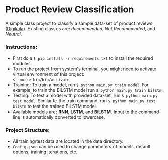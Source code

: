 # Product Review Classification
A simple class project to classify a sample data-set of product reviews ([Digikala](https://www.digikala.com/opendata/)). Existing classes are: _Recommended_, _Not Recommended_, and _Neutral_.

### Instructions:
- First do a `$ pip install -r requirements.txt` to install the required modules.
- To run the project from system's terminal, you might need to activate virtual environment of this project:
<br>`$ source bin/bin/activate`
- Training: To train a model, run `$ python main.py train model`. For example, to train the BiLSTM model run `$ python main.py train bilstm`.
- Testing: To test a model with provided data-set, run `$ python main.py test model`. Similar to the train command, run `$ python main.py test bilstm` to test the trained BiLSTM model.
- Available models are: **RNN**, **LSTM**, and **BiLSTM**. Input to the command-line is automatically converted to lowercase.

### Project Structure:
- All training/test data are located in the data directory. 
- `Config.json` can be used to change parameters of models, default options, training iterations, etc.


